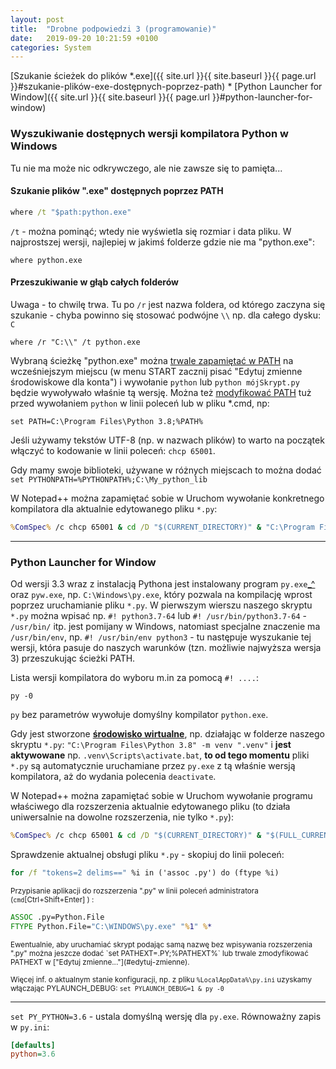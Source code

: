 ```yaml
---
layout: post
title:  "Drobne podpowiedzi 3 (programowanie)"
date:   2019-09-20 10:21:59 +0100
categories: System
---
```


[Szukanie ścieżek do plików *.exe]({{ site.url }}{{ site.baseurl }}{{ page.url }}#szukanie-plików-exe-dostępnych-poprzez-path) * [Python Launcher for Window]({{ site.url }}{{ site.baseurl }}{{ page.url }}#python-launcher-for-window) 



### Wyszukiwanie dostępnych wersji kompilatora Python w Windows

Tu nie ma może nic odkrywczego, ale nie zawsze się to pamięta...

#### Szukanie plików ".exe" dostępnych poprzez PATH 

````bat
where /t "$path:python.exe"
````

`/t` - można pominąć; wtedy nie wyświetla się rozmiar i data pliku. W najprostszej wersji, najlepiej w jakimś folderze gdzie nie ma "python.exe":

````
where python.exe
````

#### Przeszukiwanie w głąb całych folderów 

Uwaga - to chwilę trwa. Tu po `/r` jest nazwa foldera, od którego zaczyna się szukanie - chyba powinno się stosować podwójne `\\` np. dla całego dysku: `C`

````
where /r "C:\\" /t python.exe
````

Wybraną ścieżkę  "python.exe" można <u>trwale zapamiętać w PATH<a id="edytuj-zmienne"></a></u> na wcześniejszym miejscu (w menu START zacznij pisać "Edytuj zmienne środowiskowe dla konta") i wywołanie `python` lub `python mójSkrypt.py` będzie wywoływało właśnie tą wersję. Można też [modyfikować PATH](https://docs.python.org/3/using/windows.html#excursus-setting-environment-variables) tuż przed wywołaniem `python` w linii poleceń lub w pliku *.cmd, np:
````
set PATH=C:\Program Files\Python 3.8;%PATH%
````
Jeśli używamy tekstów UTF-8 (np. w nazwach plików) to warto na początek włączyć to kodowanie w linii poleceń: `chcp 65001`.

Gdy mamy swoje biblioteki, używane w różnych miejscach to można dodać `set PYTHONPATH=%PYTHONPATH%;C:\My_python_lib`

W Notepad++ można zapamiętać sobie w Uruchom wywołanie konkretnego kompilatora dla aktualnie edytowanego pliku `*.py`:
````bat
%ComSpec% /c chcp 65001 & cd /D "$(CURRENT_DIRECTORY)" & "C:\Program Files\Python 3.8\Python.exe" "$(FULL_CURRENT_PATH)" & pause
````

- - - -

### Python Launcher for Window

Od wersji 3.3 wraz z instalacją Pythona jest instalowany program `py.exe`[_^](https://docs.python.org/3/using/windows.html#python-launcher-for-windows) oraz `pyw.exe`, np. `C:\Windows\py.exe`, który pozwala na kompilację wprost poprzez uruchamianie pliku `*.py`. W pierwszym wierszu naszego skryptu `*.py` można wpisać np. `#! python3.7-64` lub `#! /usr/bin/python3.7-64` - `/usr/bin/` itp. jest pomijany w Windows, natomiast specjalne znaczenie ma `/usr/bin/env`, np. `#! /usr/bin/env python3` - tu następuje wyszukanie tej wersji, która pasuje do naszych warunków (tzn. możliwie najwyższa wersja 3) przeszukując ścieżki PATH.

Lista wersji kompilatora do wyboru m.in za pomocą `#! ....`: 
````
py -0
````
`py` bez parametrów wywołuje domyślny kompilator `python.exe`.

Gdy jest stworzone [**środowisko wirtualne**](https://docs.python.org/3/library/venv.html), np. działając w folderze naszego skryptu `*.py`: `"C:\Program Files\Python 3.8" -m venv ".venv"` i **jest aktywowane** np. `.venv\Scripts\activate.bat`, **to od tego momentu** pliki `*.py` są automatycznie uruchamiane przez `py.exe` z tą właśnie wersją kompilatora, aż do wydania polecenia `deactivate`.

W Notepad++ można zapamiętać sobie w Uruchom wywołanie programu właściwego dla rozszerzenia aktualnie edytowanego pliku (to działa uniwersalnie na dowolne rozszerzenia, nie tylko `*.py`):

````bat
%ComSpec% /c chcp 65001 & cd /D "$(CURRENT_DIRECTORY)" & "$(FULL_CURRENT_PATH)" & pause
````

Sprawdzenie aktualnej obsługi pliku `*.py` - skopiuj do linii poleceń:
````bat
for /f "tokens=2 delims==" %i in ('assoc .py') do (ftype %i)
````
<small> Przypisanie aplikacji do rozszerzenia ".py" w linii poleceń administratora (`cmd`[Ctrl+Shift+Enter] ) :</small>
````bat
ASSOC .py=Python.File
FTYPE Python.File="C:\WINDOWS\py.exe" "%1" %*
````
<small>
Ewentualnie, aby uruchamiać skrypt podając samą nazwę bez wpisywania rozszerzenia ".py" można jeszcze dodać `set PATHEXT=.PY;%PATHEXT%` lub trwale zmodyfikować PATHEXT w ["Edytuj zmienne..."](#edytuj-zmienne).
</small>

<small> Więcej inf. o aktualnym stanie  konfiguracji, np. z pliku `%LocalAppData%\py.ini` uzyskamy włączając PYLAUNCH_DEBUG: `set PYLAUNCH_DEBUG=1 & py -0`
</small>

----

`set PY_PYTHON=3.6` - ustala domyślną wersję dla `py.exe`. Równoważny zapis w `py.ini`:
````ini
[defaults]
python=3.6
````


